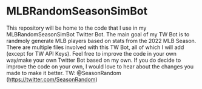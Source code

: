 # MLBRandomSeasonSimBot
This repository will be home to the code that I use in my MLBRandomSeasonSimBot Twitter Bot. The main goal of my TW Bot is to randmoly generate MLB players based on stats from the 2022 MLB Season. There are multiple files involved with this TW Bot, all of which I will add (except for TW API Keys). Feel free to improve the code in your own way/make your own Twitter Bot based on my own. If you do decide to improve the code on your own, I would love to hear about the changes you made to make it better.
TW: @SeasonRandom (https://twitter.com/SeasonRandom)
